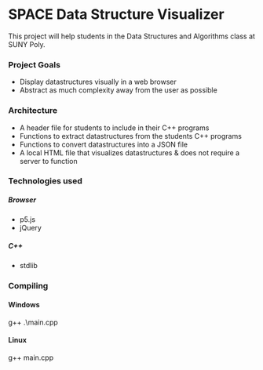 # SPACE Data Structure Visualizer

This project will help students in the Data Structures and Algorithms class at SUNY Poly.

### Project Goals
* Display datastructures visually in a web browser
* Abstract as much complexity away from the user as possible

### Architecture
* A header file for students to include in their C++ programs
* Functions to extract datastructures from the students C++ programs
* Functions to convert datastructures into a JSON file
* A local HTML file that visualizes datastructures & does not require a server to function

### Technologies used 

##### Browser
* p5.js
* jQuery

##### C++
* stdlib


### Compiling

#### Windows

g++ .\main.cpp 

#### Linux

g++ main.cpp  


